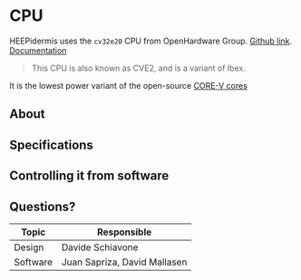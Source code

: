 #  CPU

HEEPidermis uses the `cv32e20` CPU from OpenHardware Group. 
[Github link](https://github.com/openhwgroup/cve2). 
[Documentation](https://docs.openhwgroup.org/projects/cve2-user-manual/en/latest/)

> This CPU is also known as CVE2, and is a variant of Ibex. 

It is the lowest power variant of the open-source [CORE-V cores](https://github.com/openhwgroup/core-v-cores) 

## About



## Specifications





## Controlling it from software

## Questions? 

| Topic | Responsible |
|---------------|---------------|
| Design | Davide Schiavone |
| Software | Juan Sapriza, David Mallasen |